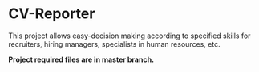 # CV-Reporter
This project allows easy-decision making according to specified skills for recruiters, hiring managers, specialists in human resources, etc.

**********Project required files are in master branch.**********
